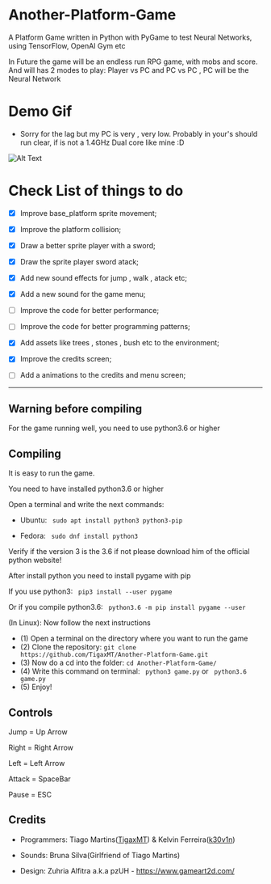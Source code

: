 # Another-Platform-Game
A Platform Game written in Python with PyGame to test Neural Networks, using TensorFlow, OpenAI Gym etc

In Future the game will be an endless run RPG game, with mobs and score. And will has 2 modes to play: Player vs PC and PC vs PC , PC will be the Neural Network

# Demo Gif

* Sorry for the lag but my PC is very , very low. Probably in your's should run clear, if is not a 1.4GHz Dual core like mine :D

![Alt Text](https://github.com/TigaxMT/Another-Platform-Game/blob/master/APG.gif)

# Check List of things to do

- [x] Improve base_platform sprite movement;
- [x] Improve the platform collision;
- [x] Draw a better sprite player with a sword;
- [x] Draw the sprite player sword atack;
- [x] Add new sound effects for jump , walk , atack etc;
- [x] Add a new sound for the game menu;
- [ ] Improve the code for better performance;
- [ ] Improve the code for better programming patterns;
- [x] Add assets like trees , stones , bush etc to the environment;
- [x] Improve the credits screen;
- [ ] Add a animations to the credits and menu screen;


---

## Warning before compiling

For the game running well, you need to use python3.6 or higher

## Compiling

It is easy to run the game.

You need to have installed python3.6 or higher

Open a terminal and write the next commands:

* Ubuntu: ` sudo apt install python3 python3-pip`

* Fedora: ` sudo dnf install python3`

Verify if the version 3 is the 3.6 if not please download him of the official python website! 

After install python you need to install pygame with pip

If you use python3:
` pip3 install --user pygame`

Or if you compile python3.6:
` python3.6 -m pip install pygame --user`

(In Linux): Now follow the next instructions

* (1) Open a terminal on the directory where you want to run the game
* (2) Clone the repository: `git clone https://github.com/TigaxMT/Another-Platform-Game.git`
* (3) Now do a cd into the folder: `cd Another-Platform-Game/`
* (4) Write this command on terminal: ` python3 game.py` or ` python3.6 game.py`
* (5) Enjoy!  

## Controls

Jump = Up Arrow

Right = Right Arrow

Left = Left Arrow

Attack = SpaceBar

Pause = ESC

## Credits

* Programmers: Tiago Martins([TigaxMT](https://github.com/TigaxMT "TigaxMT Profile")) & Kelvin Ferreira([k30v1n](https://github.com/k30v1n "k30v1n Profile"))

* Sounds: Bruna Silva(Girlfriend of Tiago Martins)

* Design: Zuhria Alfitra a.k.a pzUH - https://www.gameart2d.com/
